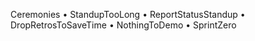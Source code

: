 Ceremonies
	• StandupTooLong
	• ReportStatusStandup
	• DropRetrosToSaveTime
	• NothingToDemo
	• SprintZero
